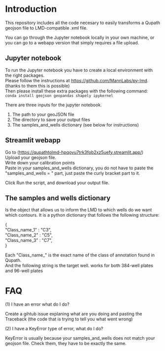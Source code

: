 

# Introduction

This repository includes all the code necesary to easily transforms a Qupath geojson file to LMD-compatible .xml file.

You can go through the Jupyter notebook locally in your own machine, or you can go to a webapp version that simply requires a file upload.

## Jupyter notebook

To run the Jupyter notebook you have to create a local environment with the right packages.  
Please follow the instructions at https://github.com/MannLabs/py-lmd. (thanks to them this is possible)  
Then please install these extra packages with the following command:  
`conda install geojson geopandas shapely ipykernel`

There are three inputs for the jupyter notebook.
1. The path to your geoJSON file
2. The directory to save your output files
3. The samples_and_wells dictionary (see below for instructions)


## Streamlit webapp

Go to (https://qupathtolmd-hpqovu7trk3fob2xz5uefy.streamlit.app/)  
Upload your geojson file.  
Write down your calibration points  
Paste in your samples_and_wells dictionary, you do not have to paste the "samples_and_wells = " part, just paste the curly bracket part to it.  

Click Run the script, and download your output file.


## The samples and wells dictionary

Is the object that allows us to inform the LMD to which wells do we want which contours.
It is a python dictionary that follows the following structure:

{   
"Class_name_1" : "C3",  
"Class_name_2" : "C5",  
"Class_name_3" : "C7",  
}  

Each "Class_name_" is the exact name of the class of annotation found in Qupath.  
And the following string is the target well. works for both 384-well plates and 96-well plates


# FAQ

(1) I have an error what do I do? 

Create a gihtub issue explaning what are you doing and pasting the Traceback (the code that is trying to tell you what went wrong)

(2) I have a KeyError type of error, what do I do? 

KeyError is usually because your samples_and_wells does not match your geojson file.
Check them, they have to be exactly the same.
